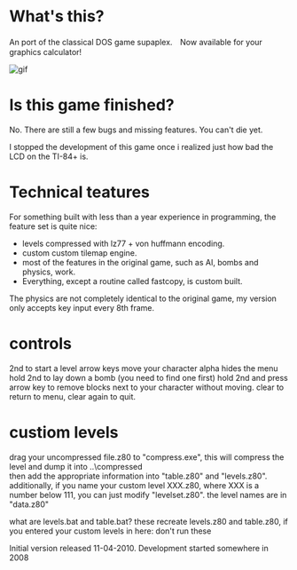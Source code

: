# What's this?
An port of the classical DOS game supaplex.　Now available for your graphics calculator!

![gif](https://raw.githubusercontent.com/wiki/sDessens/supaplex/supaplex43.gif)

# Is this game finished?
No. There are still a few bugs and missing features. You can't die yet.

I stopped the development of this game once i realized just how bad the LCD on the TI-84+ is.

# Technical teatures
For something built with less than a year experience in programming, the feature set is quite nice:
- levels compressed with lz77 + von huffmann encoding.
- custom custom tilemap engine.
- most of the features in the original game, such as AI, bombs and physics, work.
- Everything, except a routine called fastcopy, is custom built.

The physics are not completely identical to the original game, my version only accepts key input every 8th frame.

# controls
2nd to start a level
arrow keys move your character
alpha hides the menu
hold 2nd to lay down a bomb (you need to find one first)
hold 2nd and press arrow key to remove blocks next to your character without moving.
clear to return to menu, clear again to quit.

# custiom levels
drag your uncompressed file.z80 to "compress.exe", this will compress the level and dump it into ..\compressed\
then add the appropriate information into "table.z80" and "levels.z80".
additionally, if you name your custom level XXX.z80, where XXX is a number below 111, you can just modify "levelset.z80".
the level names are in "data.z80"

what are levels.bat and table.bat?
these recreate levels.z80 and table.z80, if you entered your custom levels in here: don't run these

Initial version released 11-04-2010. Development started somewhere in 2008
